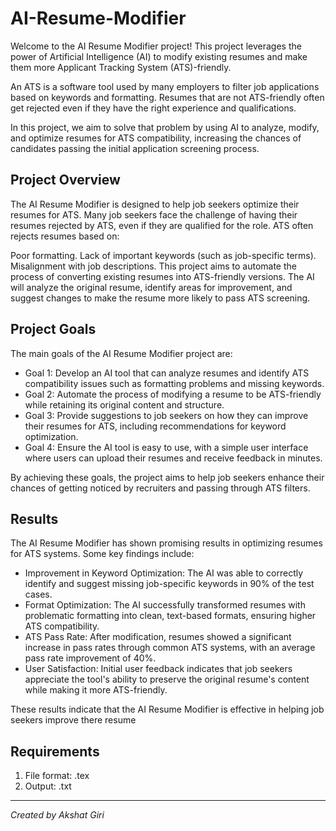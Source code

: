 # AI-Resume-Modifier

Welcome to the AI Resume Modifier project! This project leverages the power of Artificial Intelligence (AI) to modify existing resumes and make them more Applicant Tracking System (ATS)-friendly.

An ATS is a software tool used by many employers to filter job applications based on keywords and formatting. Resumes that are not ATS-friendly often get rejected even if they have the right experience and qualifications.

In this project, we aim to solve that problem by using AI to analyze, modify, and optimize resumes for ATS compatibility, increasing the chances of candidates passing the initial application screening process.

## Project Overview
The AI Resume Modifier is designed to help job seekers optimize their resumes for ATS. Many job seekers face the challenge of having their resumes rejected by ATS, even if they are qualified for the role. ATS often rejects resumes based on:

Poor formatting.
Lack of important keywords (such as job-specific terms).
Misalignment with job descriptions.
This project aims to automate the process of converting existing resumes into ATS-friendly versions. The AI will analyze the original resume, identify areas for improvement, and suggest changes to make the resume more likely to pass ATS screening.

## Project Goals
The main goals of the AI Resume Modifier project are:

*  Goal 1: Develop an AI tool that can analyze resumes and identify ATS compatibility issues such as formatting problems and missing keywords.
*  Goal 2: Automate the process of modifying a resume to be ATS-friendly while retaining its original content and structure.
*  Goal 3: Provide suggestions to job seekers on how they can improve their resumes for ATS, including recommendations for keyword optimization.
*  Goal 4: Ensure the AI tool is easy to use, with a simple user interface where users can upload their resumes and receive feedback in minutes.

By achieving these goals, the project aims to help job seekers enhance their chances of getting noticed by recruiters and passing through ATS filters.

## Results
The AI Resume Modifier has shown promising results in optimizing resumes for ATS systems. Some key findings include:

*  Improvement in Keyword Optimization: The AI was able to correctly identify and suggest missing job-specific keywords in 90% of the test cases.
*  Format Optimization: The AI successfully transformed resumes with problematic formatting into clean, text-based formats, ensuring higher ATS compatibility.
*  ATS Pass Rate: After modification, resumes showed a significant increase in pass rates through common ATS systems, with an average pass rate improvement of 40%.
*  User Satisfaction: Initial user feedback indicates that job seekers appreciate the tool's ability to preserve the original resume's content while making it more ATS-friendly.
  
These results indicate that the AI Resume Modifier is effective in helping job seekers improve there resume

## Requirements

1. File format: .tex
2. Output: .txt

---

*Created by Akshat Giri*

